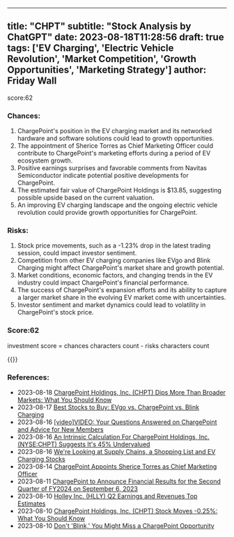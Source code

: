 
---
title: "CHPT"
subtitle: "Stock Analysis by ChatGPT"
date: 2023-08-18T11:28:56
draft: true
tags: ['EV Charging', 'Electric Vehicle Revolution', 'Market Competition', 'Growth Opportunities', 'Marketing Strategy']
author: Friday Wall
---

score:62
### Chances:
1. ChargePoint's position in the EV charging market and its networked hardware and software solutions could lead to growth opportunities.
2. The appointment of Sherice Torres as Chief Marketing Officer could contribute to ChargePoint's marketing efforts during a period of EV ecosystem growth.
3. Positive earnings surprises and favorable comments from Navitas Semiconductor indicate potential positive developments for ChargePoint.
4. The estimated fair value of ChargePoint Holdings is $13.85, suggesting possible upside based on the current valuation.
5. An improving EV charging landscape and the ongoing electric vehicle revolution could provide growth opportunities for ChargePoint.
### Risks:
1. Stock price movements, such as a -1.23% drop in the latest trading session, could impact investor sentiment.
2. Competition from other EV charging companies like EVgo and Blink Charging might affect ChargePoint's market share and growth potential.
3. Market conditions, economic factors, and changing trends in the EV industry could impact ChargePoint's financial performance.
4. The success of ChargePoint's expansion efforts and its ability to capture a larger market share in the evolving EV market come with uncertainties.
5. Investor sentiment and market dynamics could lead to volatility in ChargePoint's stock price.
### Score:62
investment score = chances characters count - risks characters count

{{<tradingview symbol="NYSE:CHPT">}}
### References:
- 2023-08-18 [ChargePoint Holdings, Inc. (CHPT) Dips More Than Broader Markets: What You Should Know](https://finance.yahoo.com/news/chargepoint-holdings-inc-chpt-dips-215004698.html?.tsrc=rss)
- 2023-08-17 [Best Stocks to Buy: EVgo vs. ChargePoint vs. Blink Charging](https://finance.yahoo.com/m/dbee03c8-bff8-314c-a0fd-4ad621b09099/best-stocks-to-buy%3A-evgo-vs..html?.tsrc=rss)
- 2023-08-16 [[video]VIDEO: Your Questions Answered on ChargePoint and Advice for New Members](https://finance.yahoo.com/m/2086998a-6c5f-3ea0-b2b0-1d132152d9ef/%5Bvideo%5Dvideo%3A-your-questions.html?.tsrc=rss)
- 2023-08-16 [An Intrinsic Calculation For ChargePoint Holdings, Inc. (NYSE:CHPT) Suggests It's 45% Undervalued](https://finance.yahoo.com/news/intrinsic-calculation-chargepoint-holdings-inc-112801780.html?.tsrc=rss)
- 2023-08-16 [We're Looking at Supply Chains, a Shopping List and EV Charging Stocks](https://finance.yahoo.com/m/ad28d87a-2040-3312-a847-f77ac55db945/we%27re-looking-at-supply.html?.tsrc=rss)
- 2023-08-14 [ChargePoint Appoints Sherice Torres as Chief Marketing Officer](https://finance.yahoo.com/news/chargepoint-appoints-sherice-torres-chief-120000687.html?.tsrc=rss)
- 2023-08-11 [ChargePoint to Announce Financial Results for the Second Quarter of FY2024 on September 6, 2023](https://finance.yahoo.com/news/chargepoint-announce-financial-results-second-120000943.html?.tsrc=rss)
- 2023-08-10 [Holley Inc. (HLLY) Q2 Earnings and Revenues Top Estimates](https://finance.yahoo.com/news/holley-inc-hlly-q2-earnings-125008538.html?.tsrc=rss)
- 2023-08-10 [ChargePoint Holdings, Inc. (CHPT) Stock Moves -0.25%: What You Should Know](https://finance.yahoo.com/news/chargepoint-holdings-inc-chpt-stock-215015568.html?.tsrc=rss)
- 2023-08-10 [Don't 'Blink,' You Might Miss a ChargePoint Opportunity](https://finance.yahoo.com/m/78d350e5-2f63-393f-8c2a-700aab40d90b/don%27t-%27blink%2C%27-you-might-miss.html?.tsrc=rss)


                